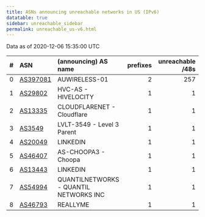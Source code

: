 ```yaml
---
title: ASNs announcing unreachable networks in US (IPv6)
datatable: true
sidebar: unreachable_sidebar
permalink: unreachable_us-v6.html
---
```


Data as of 2020-12-06 15:35:00 UTC


<div class="datatable-begin"></div>

|   # | ASN                                      | (announcing) AS name                   |   prefixes |   unreachable /48s |
|----:|:-----------------------------------------|:---------------------------------------|-----------:|-------------------:|
|   0 | [AS397081](unreachable_AS397081-v6.html) | AUWIRELESS-01                          |          2 |                257 |
|   1 | [AS29802](unreachable_AS29802-v6.html)   | HVC-AS - HIVELOCITY                    |          1 |                  1 |
|   2 | [AS13335](unreachable_AS13335-v6.html)   | CLOUDFLARENET - Cloudflare             |          1 |                  1 |
|   3 | [AS3549](unreachable_AS3549-v6.html)     | LVLT-3549 - Level 3 Parent             |          1 |                  1 |
|   4 | [AS20049](unreachable_AS20049-v6.html)   | LINKEDIN                               |          1 |                  1 |
|   5 | [AS46407](unreachable_AS46407-v6.html)   | AS-CHOOPA3 - Choopa                    |          1 |                  1 |
|   6 | [AS13443](unreachable_AS13443-v6.html)   | LINKEDIN                               |          1 |                  1 |
|   7 | [AS54994](unreachable_AS54994-v6.html)   | QUANTILNETWORKS - QUANTIL NETWORKS INC |          1 |                  1 |
|   8 | [AS46793](unreachable_AS46793-v6.html)   | REALLYME                               |          1 |                  1 |

<div class="datatable-end"></div>